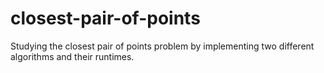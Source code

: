 # closest-pair-of-points
Studying the closest pair of points problem by implementing two different algorithms and their runtimes.
